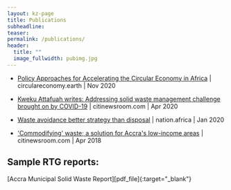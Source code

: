 ```yaml
---
layout: kz-page
title: Publications
subheadline:
teaser:
permalink: /publications/
header:
  title: ""
  image_fullwidth: pubimg.jpg
---
```

* [Policy Approaches for Accelerating the Circular Economy in Africa][1] \| circulareconomy.earth \| Nov 2020

* [Kweku Attafuah writes: Addressing solid waste management challenge brought on by COVID-19][2] \| citinewsroom.com \| Apr 2020

* [Waste avoidance better strategy than disposal][3] \| nation.africa \| Jan 2020

* ['Commodifying' waste; a solution for Accra's low-income areas][4] \| citinewsroom.com \| Apr 2018

<h2>Sample RTG reports:</h2>
[Accra Municipal Solid Waste Report][pdf_file]{:target="_blank"}




[1]: https://circulareconomy.earth/publications/accelerating-the-circular-economy-transition-in-africa-policy-challenges-and-opportunities
[2]: https://citinewsroom.com/2020/04/kweku-attafuah-writes-addressing-solid-waste-management-challenge-brought-on-by-covid-19/
[3]: https://nation.africa/kenya/blogs-opinion/opinion/waste-avoidance-better-strategy-than-disposal-243456
[4]: https://citinewsroom.com/2018/04/commodifying-waste-a-solution-for-accras-low-income-areas/
[pdf_file]: /pdfs/accra_msw_report.pdf